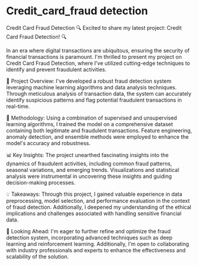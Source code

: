 # Credit_card_fraud detection
Credit Card Fraud Detection
🔍 Excited to share my latest project: Credit Card Fraud Detection! 🔍

In an era where digital transactions are ubiquitous, ensuring the security of financial transactions is paramount. I'm thrilled to present my project on Credit Card Fraud Detection, where I've utilized cutting-edge techniques to identify and prevent fraudulent activities.

🚀 Project Overview:
I've developed a robust fraud detection system leveraging machine learning algorithms and data analysis techniques. Through meticulous analysis of transaction data, the system can accurately identify suspicious patterns and flag potential fraudulent transactions in real-time.

🔬 Methodology:
Using a combination of supervised and unsupervised learning algorithms, I trained the model on a comprehensive dataset containing both legitimate and fraudulent transactions. Feature engineering, anomaly detection, and ensemble methods were employed to enhance the model's accuracy and robustness.

📊 Key Insights:
The project unearthed fascinating insights into the dynamics of fraudulent activities, including common fraud patterns, seasonal variations, and emerging trends. Visualizations and statistical analysis were instrumental in uncovering these insights and guiding decision-making processes.

💡 Takeaways:
Through this project, I gained valuable experience in data preprocessing, model selection, and performance evaluation in the context of fraud detection. Additionally, I deepened my understanding of the ethical implications and challenges associated with handling sensitive financial data.

🤝 Looking Ahead:
I'm eager to further refine and optimize the fraud detection system, incorporating advanced techniques such as deep learning and reinforcement learning. Additionally, I'm open to collaborating with industry professionals and experts to enhance the effectiveness and scalability of the solution.

